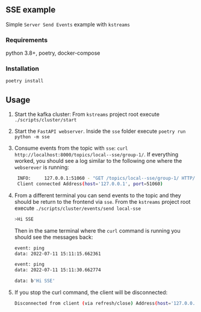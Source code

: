 ## SSE example

Simple `Server Send Events` example with `kstreams`

### Requirements

python 3.8+, poetry, docker-compose

### Installation

```bash
poetry install
```

## Usage

1. Start the kafka cluster: From `kstreams` project root execute `./scripts/cluster/start`
2. Start the `FastAPI webserver`. Inside the `sse` folder execute `poetry run python -m sse`
3. Consume events from the topic with `sse`: `curl http://localhost:8000/topics/local--sse/group-1/`. If everything worked, you should see a log similar to the following one where the `webserever` is running:
   ```bash
    INFO:     127.0.0.1:51060 - "GET /topics/local--sse/group-1/ HTTP/1.1" 200 OK
    Client connected Address(host='127.0.0.1', port=51060)
   ```
4. From a different terminal you can send events to the topic and they should be return to the frontend via `sse`. From the `kstreams` project root  execute `./scripts/cluster/events/send local-sse`
   ```bash
   >Hi SSE
   ```

    Then in the same terminal where the `curl` command is running you should see the messages back:
    ```bash
    event: ping
    data: 2022-07-11 15:11:15.662361

    event: ping
    data: 2022-07-11 15:11:30.662774

    data: b'Hi SSE'
    ```
5. If you stop the curl command, the client will be disconnected:
   ```bash
   Disconnected from client (via refresh/close) Address(host='127.0.0.1', port=51580)
   ```
